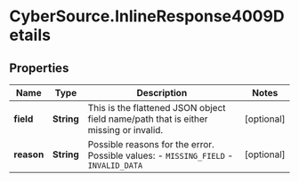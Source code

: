 # CyberSource.InlineResponse4009Details

## Properties
Name | Type | Description | Notes
------------ | ------------- | ------------- | -------------
**field** | **String** | This is the flattened JSON object field name/path that is either missing or invalid.  | [optional] 
**reason** | **String** | Possible reasons for the error.  Possible values:   - `MISSING_FIELD`   - `INVALID_DATA`  | [optional] 


